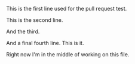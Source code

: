This is the first line used for the pull request test.

This is the second line.

And the third.

And a final fourth line. This is it.

Right now I'm in the middle of working on this file.